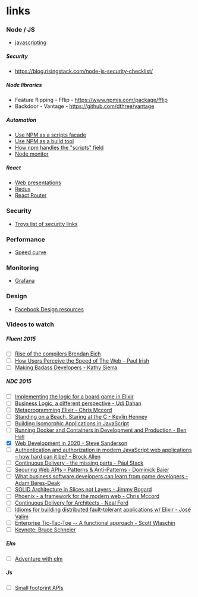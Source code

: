 # links

### Node / JS

- [javascripting](https://www.javascripting.com/)

##### Security
- https://blog.risingstack.com/node-js-security-checklist/

##### Node libraries
- Feature flipping - Fflip - https://www.npmjs.com/package/fflip
- Backdoor - Vantage - https://github.com/dthree/vantage

##### Automation
- [Use NPM as a scripts facade](https://bocoup.com/weblog/a-facade-for-tooling-with-npm-scripts)
- [Use NPM as a build tool](http://blog.keithcirkel.co.uk/how-to-use-npm-as-a-build-tool/)
- [How npm handles the "scripts" field](https://docs.npmjs.com/misc/scripts)
- [Node monitor](https://www.npmjs.com/package/nodemon)

##### React
- [Web presentations](https://github.com/FormidableLabs/spectacle)
- [Redux](http://redux.js.org/)
- [React Router](https://github.com/rackt/react-router)

### Security
- [Troys list of security links](http://www.troyhunt.com/2015/09/troys-ultimate-list-of-security-links.html)

### Performance
- [Speed curve](https://speedcurve.com/)

### Monitoring
- [Grafana](http://grafana.org/features/)

### Design
- [Facebook Design resources](http://facebook.github.io/design/)

### Videos to watch

##### Fluent 2015
- [ ] [Rise of the compilers Brendan Eich](https://www.youtube.com/watch?v=PlmsweSNhTw)
- [ ] [How Users Perceive the Speed of The Web - Paul Irish](https://www.youtube.com/watch?v=2ksXo2_Lfl0)
- [ ] [Making Badass Developers - Kathy Sierra](https://www.youtube.com/watch?v=FKTxC9pl-WM)

##### NDC 2015
- [ ] [Implementing the logic for a board game in Elixir](https://vimeo.com/131757761) 
- [ ] [Business Logic, a different perspective - Udi Dahan](https://vimeo.com/131757759)
- [ ] [Metaprogramming Elixir - Chris Mccord](https://vimeo.com/131643017)
- [ ] [Standing on a Beach, Staring at the C - Kevlin Henney](https://vimeo.com/131640723)
- [ ] [Building Isomorphic Applications in JavaScript](https://vimeo.com/131640205)
- [ ] [Running Docker and Containers in Development and Production - Ben Hall](https://vimeo.com/131639823)
- [x] [Web Development in 2020 - Steve Sanderson](https://vimeo.com/131637102)
- [ ] [Authentication and authorization in modern JavaScript web applications – how hard can it be? - Brock Allen](https://vimeo.com/131636653)
- [ ] [Continuous Delivery - the missing parts - Paul Stack](https://vimeo.com/131636649)
- [ ] [Securing Web APIs – Patterns & Anti-Patterns - Dominick Baier](https://vimeo.com/131635255)
- [ ] [What business software developers can learn from game developers - Adam Beres-Deak](https://vimeo.com/131634705)
- [ ] [SOLID Architecture in Slices not Layers - Jimmy Bogard](https://vimeo.com/131633177)
- [ ] [Phoenix - a framework for the modern web - Chris Mccord](https://vimeo.com/131633172)
- [ ] [Continuous Delivery for Architects - Neal Ford](https://vimeo.com/131632251)
- [ ] [Idioms for building distributed fault-tolerant applications w/ Elixir - José Valim](https://vimeo.com/131631884)
- [ ] [Enterprise Tic-Tac-Toe -- A functional approach - Scott Wlaschin](https://vimeo.com/131196782)
- [ ] [Keynote: Bruce Schneier](https://vimeo.com/131115865)

##### Elm
- [ ] [Adventure with elm](http://theburningmonk.com/2015/06/my-adventure-with-elm-ncrafts/)

##### Js
- [ ] [Small footprint APIs](https://www.youtube.com/watch?v=4anAwXYqLG8)
